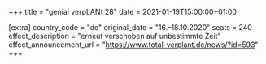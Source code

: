 +++
title = "genial verpLANt 28"
date = 2021-01-19T15:00:00+01:00

[extra]
country_code = "de"
original_date = "16.–18.10.2020"
seats = 240
effect_description = "erneut verschoben auf unbestimmte Zeit"
effect_announcement_url = "https://www.total-verplant.de/news/?id=593"
+++
